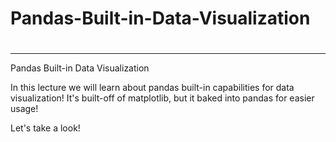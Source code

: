 # Pandas-Built-in-Data-Visualization


# 
 ___

Pandas Built-in Data Visualization

In this lecture we will learn about pandas built-in capabilities for data visualization! It's built-off of matplotlib, but it baked into pandas for easier usage!

Let's take a look!
